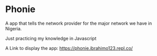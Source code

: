 # Phonie
A app that tells the network provider for the major network we have in Nigeria.

Just practicing my knowledge in Javascript

A Link to display the app: https://phonie.ibrahimo123.repl.co/

